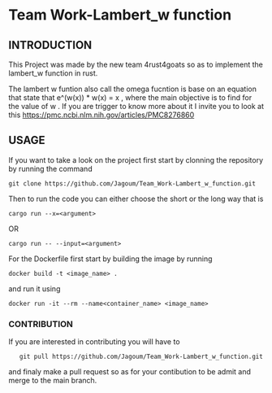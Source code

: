 # Team Work-Lambert_w function

   ## INTRODUCTION
 This Project was made by the new team 4rust4goats so as to implement  the lambert_w function in rust.

 The lambert w funtion also call the omega fucntion is base on an equation that state that e^(w(x)) * w(x) = x , where the main objective is to find for the value of w . If you are trigger to know more about it I invite you  to look at this https://pmc.ncbi.nlm.nih.gov/articles/PMC8276860


  ## USAGE

  If you want to take a look on the project first start by clonning the repository by running the command 

    git clone https://github.com/Jagoum/Team_Work-Lambert_w_function.git

 Then to run the code you can either choose the short or the long way that is 

    cargo run --x=<argument>

OR
    
    cargo run -- --input=<argument>

   For the Dockerfile first start by building the image by running 

    docker build -t <image_name> .

and run it using 

    docker run -it --rm --name<container_name> <image_name>

### CONTRIBUTION

 If you are interested in contributing you will have to 

       git pull https://github.com/Jagoum/Team_Work-Lambert_w_function.git

and finaly make a pull request so as for your contibution to be admit and merge to the main branch.